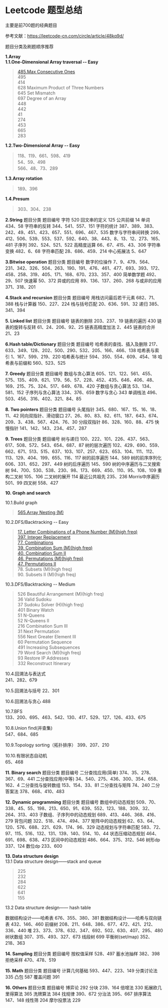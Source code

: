 # Leetcode 题型总结
主要是前700题的经典题目

参考文献：https://leetcode-cn.com/circle/article/48kq9d/

题目分类及刷题顺序推荐

**1.Array** \
**1.1.One-Dimensional Array traversal -- Easy**
>[485.Max Consecutive Ones](https://github.com/sam001386/LC/blob/master/1.Array/485_Max%20Consecutive%20Ones.py) \
>495 \
>414 \
>628 Maximum Product of Three Numbers\
>645 Set Mismatch   \
>697 Degree of an Array\
>448\
>442\
>41\
>274\
>453\
>665\
>283

**1.2.Two-Dimensional Array -- Easy**	
>118、119、661、598、419\
>54、59、498\
>566、48、73、289

**1.3.Array rotation**
>189、396

**1.4.Presum**
>303、304、238

**2.String**
题目分类	题目编号
字符	520
回文串的定义	125
公共前缀	14
单词	434、58
字符串的反转	344、541、557、151
字符的统计	387、389、383、242、49、451、423、657、551、696、467、535
数字与字符串间转换	299、412、506、539、553、537、592、640、38、443、8、13、12、273、165、481
子序列	392、524、521、522
高精度运算	66、67、415、43、306
字符串变换	482、6、68
字符串匹配	28、686、459、214
中心拓展法	5、647

**3.Bitwise operation**
题目分类	题目编号
数字的位操作	7、9、479、564、231、342、326、504、263、190、191、476、461、477、693、393、172、458、258、319、405、171、168、670、233、357、400
简单数学题	492、29、507
快速幂	50、372
异或的应用	89、136、137、260、268
与或非的应用	371、318、201

**4.Stack and recursion**
题目分类	题目编号
用栈访问最后若干元素	682、71、388
栈与计算器	150、227、224
栈与括号匹配	20、636、591、32
递归	385、341、394

**5. Linked list**
题目分类	题目编号
链表的删除	203、237、19
链表的遍历	430
链表的旋转与反转	61、24、206、92、25
链表高精度加法	2、445
链表的合并	21、23

**6.Hash table/Dictionary**
题目分类	题目编号
哈希表的查找、插入及删除	217、633、349、128、202、500、290、532、205、166、466、138
哈希表与索引	1、167、599、219、220
哈希表与统计	594、350、554、609、454、18
哈希表与前缀和	560、523、525

**7. Greedy**
题目分类	题目编号
数组与贪心算法	605、121、122、561、455、575、135、409、621、179、56、57、228、452、435、646、406、48、169、215、75、324、517、649、678、420
子数组与贪心算法	53、134、581、152
子序列与贪心算法	334、376、659
数字与贪心	343
单调栈法	496、503、456、316、402、321、84、85

**8. Two pointers**
题目分类	题目编号
头尾指针	345、680、167、15、16、18、11、42
同向双指针、滑动窗口	27、26、80、83、82、611、187、643、674、209、3、438、567、424、76、30
分段双指针	86、328、160、88、475
快慢指针	141、142、143、234、457、287

**9. Trees**
题目分类	题目编号
树与递归	100、222、101、226、437、563、617、508、572、543、654、687、87
树的层次遍历	102、429、690、559、662、671、513、515、637、103、107、257、623、653、104、111、112、113、129、404、199、655、116、117
树的前序遍历	144、589
树的前序序列化	606、331、652、297、449
树的后序遍历	145、590
树的中序遍历与二叉搜索树	94、700、530、538、230、98、173、669、450、110、95、108、109
重构二叉树	105、106
二叉树的展开	114
最近公共祖先	235、236
Morris中序遍历	501、99
四叉树	558、427

**10. Graph and search**

10.1.Build graph
>[565.Array Nesting (M)](https://github.com/sam001386/LC/blob/master/10.graph%20and%20search/565.%20Array%20Nesting.py)
	
10.2.DFS/Backtracking -- Easy
>[17. Letter Combinations of a Phone Number (M)(high freq)](https://github.com/sam001386/LC/blob/master/10.graph%20and%20search/17.%20Letter%20Combinations%20of%20a%20Phone%20Number.py) \
> [397. Integer Replacement](https://github.com/sam001386/LC/blob/master/10.graph%20and%20search/397.%20Integer%20Replacement.py) \
> [77. Combinations](https://github.com/sam001386/LC/blob/master/10.graph%20and%20search/77.combinations.py) \
> [39. Combination Sum (M)(high freq)](https://github.com/sam001386/LC/blob/master/10.graph%20and%20search/39.Combination%20Sum.py) \
> [40. Combination Sum II](https://github.com/sam001386/LC/blob/master/10.graph%20and%20search/40.%20Combination%20Sum%20II.py) \
> [46. Permutations (M)(high freq)](https://github.com/sam001386/LC/blob/master/10.graph%20and%20search/46.%20Permutations.py) \
> [47. Permutations II](https://github.com/sam001386/LC/blob/master/10.graph%20and%20search/47.%20Permutations%20II.py) \
> 78. Subsets (M)(high freq) \
> 90. Subsets II (M)(high freq)

10.3.DFS/Backtracking -- Medium
> 526 Beautiful Arrangement (M)(high freq) \
> 36 Valid Sudoku \
> 37 Sudoku Solver (H)(high freq) \
> 401 Binary Watch \
> 51 N-Queens \
> 52 N-Queens II \
> 216 Combination Sum III \
> 31 Next Permutation \
> 556 Next Greater Element III \
> 60 Permutation Sequence \
> 491 Increasing Subsequences \
> 79 Word Search (M)(high freq)  
> 93 Restore IP Addresses \
> 332 Reconstruct Itinerary 

10.4.回溯法与表达式	
241、282、679

10.5.回溯法与括号	
22、301

10.6.回溯法与贪心	
488

10.7.BFS	
133、200、695、463、542、130、417、529、127、126、433、675

10.8.Union find(并查集)	
547、684、685

10.9.Topology sorting（拓扑排序）	
399、207、210

10.10.有限状态自动机	
65、468

**11. Binary search**
题目分类	题目编号
二分查找应用(简单)	374、35、278、367、69、441
二分查找应用(中等)	34、540、275、436、300、354、658、162、4
二分查找与旋转数组	153、154、33、81
二分查找与矩阵	74、240
二分答案法	378、668、410、483

**12. Dynamic programming**
题目分类	题目编号
数组中的动态规划	509、70、338、45、55、198、213、650、91、639、552、123、188、309、32、264、313、403
子数组、子序列中的动态规划	689、413、446、368、416、279
背包问题	322、518、474、494、377
矩阵中的动态规划	62、63、64、120、576、688、221、629、174、96、329
动态规划与字符串匹配	583、72、97、115、516、132、131、139、140、514、10、44
状态压缩动态规划	464、691、698、638、473
区间中的动态规划	486、664、375、312、546
树形dp	337、124
数位dp	233、600

**13. Data structure design** \
13.1 Data structure design——stack and queue 
>225 \
>232 \
>284 \
>622 \
>641 \
>155 

13.2 Data structure design—— hash table

数据结构设计——哈希表	676、355、380、381
数据结构设计——哈希与双向链表	432、146、460
前缀树	208、211、648、386、677、472、421、212、336、440
堆	23、373、378、632、347、692、502、630、407、295、480
树状数组	307、315、493、327、673
线段树	699
平衡树(set/map)	352、218、363

**14. Sampling**
题目分类	题目编号
按权值采样	528、497
蓄水池抽样	382、398
拒绝采样	470、478、519

**15. Math**
题目分类	题目编号
计算几何基础	593、447、223、149
分类讨论法	335
凸包	587
覆盖问题	391

**16. Others**
题目分类	题目编号
博弈论	292
分块	239、164
倍增法	330
拓展欧几里得算法	365
洗牌算法	384
找规律	390、672
分治法	395、667
排序算法	147、148
线性筛	204
摩尔投票法	229
